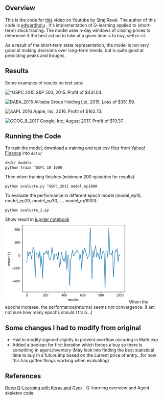 ## Overview

This is the code for [this](https://www.youtube.com/watch?v=05NqKJ0v7EE) video on Youtube by Siraj Raval. The author of this code is [edwardhdlu](https://github.com/edwardhdlu/q-trader) . It's implementation of Q-learning applied to (short-term) stock trading. The model uses n-day windows of closing prices to determine if the best action to take at a given time is to buy, sell or sit.

As a result of the short-term state representation, the model is not very good at making decisions over long-term trends, but is quite good at predicting peaks and troughs.

## Results

Some examples of results on test sets:

![^GSPC 2015](https://github.com/edwardhdlu/q-trader/blob/master/images/^GSPC_2015.png)
S&P 500, 2015. Profit of $431.04.

![BABA_2015](https://github.com/edwardhdlu/q-trader/blob/master/images/BABA_2015.png)
Alibaba Group Holding Ltd, 2015. Loss of $351.59.

![AAPL 2016](https://github.com/edwardhdlu/q-trader/blob/master/images/AAPL_2016.png)
Apple, Inc, 2016. Profit of $162.73.

![GOOG_8_2017](https://github.com/edwardhdlu/q-trader/blob/master/images/GOOG_8_2017.png)
Google, Inc, August 2017. Profit of $19.37.

## Running the Code

To train the model, download a training and test csv files from [Yahoo! Finance](https://ca.finance.yahoo.com/quote/%5EGSPC/history?p=%5EGSPC) into `data/`
```
mkdir models
python train ^GSPC 10 1000
```

Then when training finishes (minimum 200 episodes for results):
```
python evaluate.py ^GSPC_2011 model_ep1000
```

To evaluate the performance in different epoch model (model_ep10, model_ep20, model_ep30, ..., model_ep1000):
```
python evaluate_2.py
```

Show result in [jupyter notebook](https://github.com/smileyung/Reinforcement_Learning_for_Stock_Prediction/blob/patch-1/myNoteBook.ipynb)
![Return with epochs](https://github.com/smileyung/Reinforcement_Learning_for_Stock_Prediction/blob/patch-1/images/epochs_returns.png)
When the epochs increase, the performance(returns) seems not convergence. 
(I am not sure how many epochs should I train...)


## Some changes I had to modify from original
- Had to modify sigmoid slightly to prevent overflow occuring in Math.exp
- Added a boolean for first iteration which forces a buy so there is something in agent.inventory  (May look into finding the best statistical time to buy in a future imp based on the current price of entry...for now this has gotten things working when evaluating)

## References

[Deep Q-Learning with Keras and Gym](https://keon.io/deep-q-learning/) - Q-learning overview and Agent skeleton code
